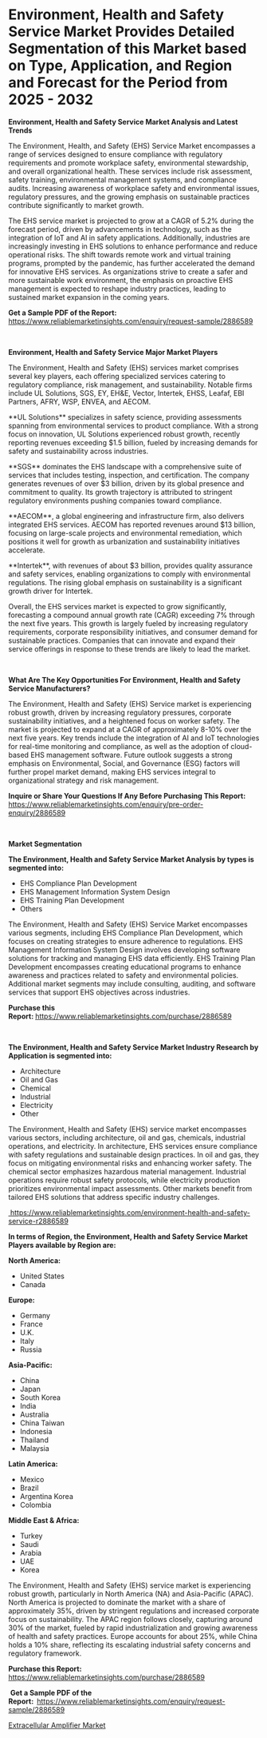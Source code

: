 <p><h1>Environment, Health and Safety Service Market Provides Detailed Segmentation of this Market based on Type, Application, and Region and Forecast for the Period from 2025 - 2032</h1></p><p><strong>Environment, Health and Safety Service Market Analysis and Latest Trends</strong></p>
<p><p>The Environment, Health, and Safety (EHS) Service Market encompasses a range of services designed to ensure compliance with regulatory requirements and promote workplace safety, environmental stewardship, and overall organizational health. These services include risk assessment, safety training, environmental management systems, and compliance audits. Increasing awareness of workplace safety and environmental issues, regulatory pressures, and the growing emphasis on sustainable practices contribute significantly to market growth.</p><p>The EHS service market is projected to grow at a CAGR of 5.2% during the forecast period, driven by advancements in technology, such as the integration of IoT and AI in safety applications. Additionally, industries are increasingly investing in EHS solutions to enhance performance and reduce operational risks. The shift towards remote work and virtual training programs, prompted by the pandemic, has further accelerated the demand for innovative EHS services. As organizations strive to create a safer and more sustainable work environment, the emphasis on proactive EHS management is expected to reshape industry practices, leading to sustained market expansion in the coming years.</p></p>
<p><strong>Get a Sample PDF of the Report:&nbsp;</strong> <a href="https://www.reliablemarketinsights.com/enquiry/request-sample/2886589?utm_campaign=3264&utm_medium=2&utm_source=Github&utm_content=ia&utm_term=13032025&utm_id=environment-health-and-safety-service">https://www.reliablemarketinsights.com/enquiry/request-sample/2886589</a></p>
<p>&nbsp;</p>
<p><strong>Environment, Health and Safety Service Major Market Players</strong></p>
<p><p>The Environment, Health and Safety (EHS) services market comprises several key players, each offering specialized services catering to regulatory compliance, risk management, and sustainability. Notable firms include UL Solutions, SGS, EY, EH&E, Vector, Intertek, EHSS, Leafaf, EBI Partners, AFRY, WSP, ENVEA, and AECOM.</p><p>**UL Solutions** specializes in safety science, providing assessments spanning from environmental services to product compliance. With a strong focus on innovation, UL Solutions experienced robust growth, recently reporting revenues exceeding $1.5 billion, fueled by increasing demands for safety and sustainability across industries.</p><p>**SGS** dominates the EHS landscape with a comprehensive suite of services that includes testing, inspection, and certification. The company generates revenues of over $3 billion, driven by its global presence and commitment to quality. Its growth trajectory is attributed to stringent regulatory environments pushing companies toward compliance.</p><p>**AECOM**, a global engineering and infrastructure firm, also delivers integrated EHS services. AECOM has reported revenues around $13 billion, focusing on large-scale projects and environmental remediation, which positions it well for growth as urbanization and sustainability initiatives accelerate.</p><p>**Intertek**, with revenues of about $3 billion, provides quality assurance and safety services, enabling organizations to comply with environmental regulations. The rising global emphasis on sustainability is a significant growth driver for Intertek.</p><p>Overall, the EHS services market is expected to grow significantly, forecasting a compound annual growth rate (CAGR) exceeding 7% through the next five years. This growth is largely fueled by increasing regulatory requirements, corporate responsibility initiatives, and consumer demand for sustainable practices. Companies that can innovate and expand their service offerings in response to these trends are likely to lead the market.</p></p>
<p>&nbsp;</p>
<p><strong>What Are The Key Opportunities For Environment, Health and Safety Service Manufacturers?</strong></p>
<p><p>The Environment, Health and Safety (EHS) Service market is experiencing robust growth, driven by increasing regulatory pressures, corporate sustainability initiatives, and a heightened focus on worker safety. The market is projected to expand at a CAGR of approximately 8-10% over the next five years. Key trends include the integration of AI and IoT technologies for real-time monitoring and compliance, as well as the adoption of cloud-based EHS management software. Future outlook suggests a strong emphasis on Environmental, Social, and Governance (ESG) factors will further propel market demand, making EHS services integral to organizational strategy and risk management.</p></p>
<p><strong>Inquire or Share Your Questions If Any Before Purchasing This Report:</strong> <a href="https://www.reliablemarketinsights.com/enquiry/pre-order-enquiry/2886589?utm_campaign=3264&utm_medium=2&utm_source=Github&utm_content=ia&utm_term=13032025&utm_id=environment-health-and-safety-service">https://www.reliablemarketinsights.com/enquiry/pre-order-enquiry/2886589</a></p>
<p>&nbsp;</p>
<p><strong>Market Segmentation</strong></p>
<p><strong>The Environment, Health and Safety Service Market Analysis by types is segmented into:</strong></p>
<p><ul><li>EHS Compliance Plan Development</li><li>EHS Management Information System Design</li><li>EHS Training Plan Development</li><li>Others</li></ul></p>
<p><p>The Environment, Health and Safety (EHS) Service Market encompasses various segments, including EHS Compliance Plan Development, which focuses on creating strategies to ensure adherence to regulations. EHS Management Information System Design involves developing software solutions for tracking and managing EHS data efficiently. EHS Training Plan Development encompasses creating educational programs to enhance awareness and practices related to safety and environmental policies. Additional market segments may include consulting, auditing, and software services that support EHS objectives across industries.</p></p>
<p><strong>Purchase this Report:&nbsp;</strong><a href="https://www.reliablemarketinsights.com/purchase/2886589?utm_campaign=3264&utm_medium=2&utm_source=Github&utm_content=ia&utm_term=13032025&utm_id=environment-health-and-safety-service">https://www.reliablemarketinsights.com/purchase/2886589</a></p>
<p>&nbsp;</p>
<p><strong>The Environment, Health and Safety Service Market Industry Research by Application is segmented into:</strong></p>
<p><ul><li>Architecture</li><li>Oil and Gas</li><li>Chemical</li><li>Industrial</li><li>Electricity</li><li>Other</li></ul></p>
<p><p>The Environment, Health and Safety (EHS) service market encompasses various sectors, including architecture, oil and gas, chemicals, industrial operations, and electricity. In architecture, EHS services ensure compliance with safety regulations and sustainable design practices. In oil and gas, they focus on mitigating environmental risks and enhancing worker safety. The chemical sector emphasizes hazardous material management. Industrial operations require robust safety protocols, while electricity production prioritizes environmental impact assessments. Other markets benefit from tailored EHS solutions that address specific industry challenges.</p></p>
<p><a href="https://www.reliablemarketinsights.com/environment-health-and-safety-service-r2886589?utm_campaign=3264&utm_medium=2&utm_source=Github&utm_content=ia&utm_term=13032025&utm_id=environment-health-and-safety-service">&nbsp;https://www.reliablemarketinsights.com/environment-health-and-safety-service-r2886589</a></p>
<p><strong>In terms of Region, the Environment, Health and Safety Service Market Players available by Region are:</strong></p>
<p>
    <p> <strong> North America: </strong>
        <ul>
            <li>United States</li>
            <li>Canada</li>
        </ul>
        </p> 
    <p> <strong> Europe: </strong>
        <ul>
            <li>Germany</li>
            <li>France</li>
            <li>U.K.</li>
            <li>Italy</li>
            <li>Russia</li>
        </ul>
        </p> 
    <p> <strong> Asia-Pacific: </strong>
        <ul>
            <li>China</li>
            <li>Japan</li>
            <li>South Korea</li>
            <li>India</li>
            <li>Australia</li>
            <li>China Taiwan</li>
            <li>Indonesia</li>
            <li>Thailand</li>
            <li>Malaysia</li>
        </ul>
        </p> 
    <p> <strong> Latin America: </strong>
        <ul>
            <li>Mexico</li>
            <li>Brazil</li>
            <li>Argentina Korea</li>
            <li>Colombia</li>
        </ul>
        </p> 
    <p> <strong> Middle East & Africa: </strong>
        <ul>
            <li>Turkey</li>
            <li>Saudi</li>
            <li>Arabia</li>
            <li>UAE</li>
            <li>Korea</li>
        </ul>
    </p>
    </p>
<p><p>The Environment, Health and Safety (EHS) service market is experiencing robust growth, particularly in North America (NA) and Asia-Pacific (APAC). North America is projected to dominate the market with a share of approximately 35%, driven by stringent regulations and increased corporate focus on sustainability. The APAC region follows closely, capturing around 30% of the market, fueled by rapid industrialization and growing awareness of health and safety practices. Europe accounts for about 25%, while China holds a 10% share, reflecting its escalating industrial safety concerns and regulatory framework.</p></p>
<p><strong>Purchase this Report: </strong><a href="https://www.reliablemarketinsights.com/purchase/2886589?utm_campaign=3264&utm_medium=2&utm_source=Github&utm_content=ia&utm_term=13032025&utm_id=environment-health-and-safety-service">https://www.reliablemarketinsights.com/purchase/2886589</a></p>
<p>&nbsp;<strong>Get a Sample PDF of the Report:&nbsp;&nbsp;</strong><a href="https://www.reliablemarketinsights.com/enquiry/request-sample/2886589?utm_campaign=3264&utm_medium=2&utm_source=Github&utm_content=ia&utm_term=13032025&utm_id=environment-health-and-safety-service">https://www.reliablemarketinsights.com/enquiry/request-sample/2886589</a></p>
<p><strong></strong></p>
<p><p><a href="https://github.com/wakerizaak8g/Market-Research-Report-List-1/blob/main/extracellular-amplifier-market.md?utm_campaign=3264&utm_medium=2&utm_source=Github&utm_content=ia&utm_term=13032025&utm_id=environment-health-and-safety-service">Extracellular Amplifier Market</a></p></p>